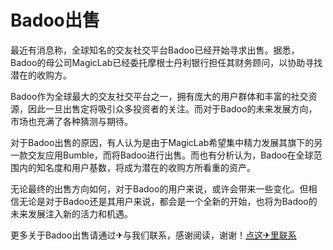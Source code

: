 # Badoo出售

最近有消息称，全球知名的交友社交平台Badoo已经开始寻求出售。据悉，Badoo的母公司MagicLab已经委托摩根士丹利银行担任其财务顾问，以协助寻找潜在的收购方。

Badoo作为全球最大的交友社交平台之一，拥有庞大的用户群体和丰富的社交资源，因此一旦出售定将吸引众多投资者的关注。而对于Badoo的未来发展方向，市场也充满了各种猜测与期待。

对于Badoo出售的原因，有人认为是由于MagicLab希望集中精力发展其旗下的另一款交友应用Bumble，而将Badoo进行出售。而也有分析认为，Badoo在全球范围内的知名度和用户基数，将成为潜在的收购方所看重的资产。

无论最终的出售方向如何，对于Badoo的用户来说，或许会带来一些变化。但相信无论是对于Badoo还是其用户来说，都会是一个全新的开始，也将为Badoo的未来发展注入新的活力和机遇。

更多关于Badoo出售请通过✈与我们联系，感谢阅读，谢谢！[点这✈里联系](https://sms.k02.cc)
